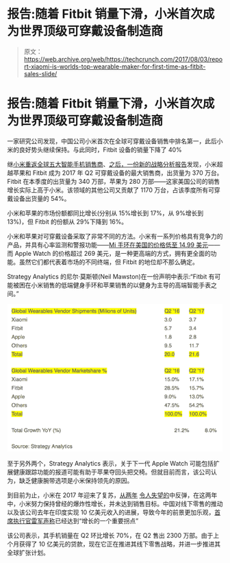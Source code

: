# 报告:随着 Fitbit 销量下滑，小米首次成为世界顶级可穿戴设备制造商 

> 原文：<https://web.archive.org/web/https://techcrunch.com/2017/08/03/report-xiaomi-is-worlds-top-wearable-maker-for-first-time-as-fitbit-sales-slide/>

# 报告:随着 Fitbit 销量下滑，小米首次成为世界顶级可穿戴设备制造商

一家研究公司发现，中国公司小米首次在全球可穿戴设备销售中排名第一，此后小米的良好势头继续保持。与此同时，Fitbit 设备的销量下降了 40%

继[小米重返全球五大智能手机销售商](https://web.archive.org/web/20221025232905/https://beta.techcrunch.com/2017/08/02/chinese-smartphone-makers-closing-the-gap-on-iphone-samsung/)、[之后，一份新的战略分析报告](https://web.archive.org/web/20221025232905/https://www.strategyanalytics.com/strategy-analytics/news/strategy-analytics-press-releases/strategy-analytics-press-release/2017/08/03/strategy-analytics-xiaomi-becomes-world's-no.1-wearables-vendor-in-q2-2017)发现，小米超越苹果和 Fitbit 成为 2017 年 Q2 可穿戴设备的最大销售商，出货量为 370 万台。Fitbit 在本季度的出货量为 340 万部，苹果为 280 万部——这家美国公司的销售增长实际上高于小米。该领域的其他公司又贡献了 1170 万台，占该季度所有可穿戴设备出货量的 54%。

小米和苹果的市场份额都同比增长(分别从 15%增长到 17%，从 9%增长到 13%)，但 Fitbit 的份额从 29%下降到 16%。

小米和苹果对可穿戴设备采取了非常不同的方法。小米有一系列价格具有竞争力的产品，并具有心率监测和警报功能——[Mi 手环在美国的价格低至 14.99 美元](https://web.archive.org/web/20221025232905/http://www.mi.com/en/miband/)——而 Apple Watch 的价格超过 269 美元，是一种更高端的方式，拥有更全面的功能。虽然它们都代表着市场的不同终端，但 Fitbit 的地位却不那么确定。

Strategy Analytics 的尼尔·莫斯顿(Neil Mawston)在一份声明中表示:“Fitbit 有可能被困在小米销售的低端健身手环和苹果销售的以健身为主导的高端智能手表之间。”

![](img/866194073482318b85d8dfe8d3285f47.png)

至于另外两个，Strategy Analytics 表示，关于下一代 Apple Watch 可能包括扩展健康跟踪功能的报道可能有助于苹果夺回头把交椅。但就目前而言，该公司认为，缺乏健康腕带选项是小米保持领先的原因。

到目前为止，小米在 2017 年迎来了复苏，[从两年](https://web.archive.org/web/20221025232905/https://beta.techcrunch.com/2017/01/11/xiaomi-2016-to-2017/) [令人失望的](https://web.archive.org/web/20221025232905/https://beta.techcrunch.com/2016/01/14/xiaomi-70-million-sales-in-2015/)中反弹，在这两年中，小米努力保持曾经的爆炸性增长，并未达到销售目标。中国对线下零售的推动以及该公司去年在印度实现 10 亿美元收入的进展，导致今年的前景更加乐观，[首席执行官雷军声称](https://web.archive.org/web/20221025232905/http://www.telegraph.co.uk/news/world/china-watch/business/xiaomi-phone-sales/)已经达到“增长的一个重要拐点”

该公司表示，其手机销量在 Q2 环比增长 70%，在 Q2 售出 2300 万部。由于上个月获得了 10 亿美元的贷款，现在它正在推进其线下零售战略，并进一步推进其全球扩张计划。